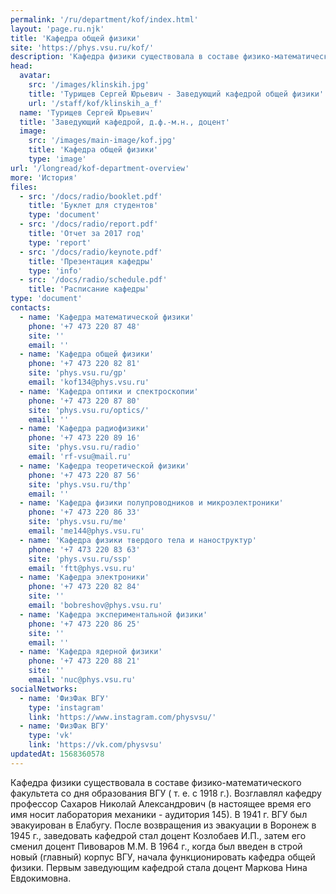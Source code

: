 ```yaml
---
permalink: '/ru/department/kof/index.html'
layout: 'page.ru.njk'
title: 'Кафедра общей физики'
site: 'https://phys.vsu.ru/kof/'
description: 'Кафедра физики существовала в составе физико-математического факультета со дня образования ВГУ ( т. е. с 1918 г.). Возглавлял кафедру профессор Сахаров Николай Александрович (в настоящее время его имя носит лаборатория механики - аудитория 145). В 1941 г. ВГУ был эвакуирован в Елабугу. После возвращения из эвакуации в Воронеж в 1945 г., заведовать кафедрой стал доцент Козлобаев И.П., затем его сменил доцент Пивоваров М.М. В 1964 г., когда был введен в строй новый (главный) корпус ВГУ, начала функционировать кафедра общей физики. Первым заведующим кафедрой стала доцент Маркова Нина Евдокимовна.'
head:
  avatar:
    src: '/images/klinskih.jpg'
    title: 'Турищев Сергей Юрьевич - Заведующий кафедрой общей физики'
    url: '/staff/kof/klinskih_a_f'
  name: 'Турищев Сергей Юрьевич'
  title: 'Заведующий кафедрой, д.ф.-м.н., доцент'
  image:
    src: '/images/main-image/kof.jpg'
    title: 'Кафедра общей физики'
    type: 'image'
url: '/longread/kof-department-overview'
more: 'История'
files:
  - src: '/docs/radio/booklet.pdf'
    title: 'Буклет для студентов'
    type: 'document'
  - src: '/docs/radio/report.pdf'
    title: 'Отчет за 2017 год'
    type: 'report'
  - src: '/docs/radio/keynote.pdf'
    title: 'Презентация кафедры'
    type: 'info'
  - src: '/docs/radio/schedule.pdf'
    title: 'Расписание кафедры'
type: 'document'
contacts:
  - name: 'Кафедра математической физики'
    phone: '+7 473 220 87 48'
    site: ''
    email: ''
  - name: 'Кафедра общей физики'
    phone: '+7 473 220 82 81'
    site: 'phys.vsu.ru/gp'
    email: 'kof134@phys.vsu.ru'
  - name: 'Кафедра оптики и спектроскопии'
    phone: '+7 473 220 87 80'
    site: 'phys.vsu.ru/optics/'
    email: ''
  - name: 'Кафедра радиофизики'
    phone: '+7 473 220 89 16'
    site: 'phys.vsu.ru/radio'
    email: 'rf-vsu@mail.ru'
  - name: 'Кафедра теоретической физики'
    phone: '+7 473 220 87 56'
    site: 'phys.vsu.ru/thp'
    email: ''
  - name: 'Кафедра физики полупроводников и микроэлектроники'
    phone: '+7 473 220 86 33'
    site: 'phys.vsu.ru/me'
    email: 'me144@phys.vsu.ru'
  - name: 'Кафедра физики твердого тела и наноструктур'
    phone: '+7 473 220 83 63'
    site: 'phys.vsu.ru/ssp'
    email: 'ftt@phys.vsu.ru'
  - name: 'Кафедра электроники'
    phone: '+7 473 220 82 84'
    site: ''
    email: 'bobreshov@phys.vsu.ru'
  - name: 'Кафедра экспериментальной физики'
    phone: '+7 473 220 86 25'
    site: ''
    email: ''
  - name: 'Кафедра ядерной физики'
    phone: '+7 473 220 88 21'
    site: ''
    email: 'nuc@phys.vsu.ru'
socialNetworks:
  - name: 'ФизФак ВГУ'
    type: 'instagram'
    link: 'https://www.instagram.com/physvsu/'
  - name: 'ФизФак ВГУ'
    type: 'vk'
    link: 'https://vk.com/physvsu'
updatedAt: 1568360578
---
```

Кафедра физики существовала в составе физико-математического факультета со дня образования ВГУ ( т. е. с 1918 г.). Возглавлял кафедру профессор Сахаров Николай Александрович (в настоящее время его имя носит лаборатория механики - аудитория 145). В 1941 г. ВГУ был эвакуирован в Елабугу. После возвращения из эвакуации в Воронеж в 1945 г., заведовать кафедрой стал доцент Козлобаев И.П., затем его сменил доцент Пивоваров М.М. В 1964 г., когда был введен в строй новый (главный) корпус ВГУ, начала функционировать кафедра общей физики. Первым заведующим кафедрой стала доцент Маркова Нина Евдокимовна.
